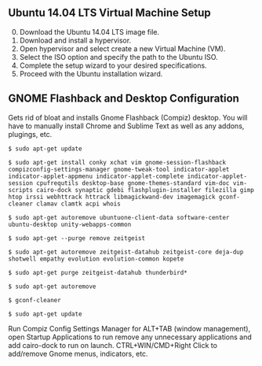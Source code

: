 ## Ubuntu 14.04 LTS Virtual Machine Setup

0. Download the Ubuntu 14.04 LTS image file.
0. Download and install a hypervisor.
0. Open hypervisor and select create a new Virtual Machine (VM).
0. Select the ISO option and specify the path to the Ubuntu ISO.
0. Complete the setup wizard to your desired specifications.
0. Proceed with the Ubuntu installation wizard.

## GNOME Flashback and Desktop Configuration

Gets rid of bloat and installs Gnome Flashback (Compiz) desktop. You will have to manually install Chrome and Sublime Text as well as any addons, plugings, etc.

`$ sudo apt-get update`

`$ sudo apt-get install conky xchat vim gnome-session-flashback compizconfig-settings-manager gnome-tweak-tool indicator-applet indicator-applet-appmenu indicator-applet-complete indicator-applet-session cpufrequtils desktop-base gnome-themes-standard vim-doc vim-scripts cairo-dock synaptic gdebi flashplugin-installer filezilla gimp htop irssi webhttrack httrack libmagickwand-dev imagemagick gconf-cleaner clamav clamtk acpi whois`

`$ sudo apt-get autoremove ubuntuone-client-data software-center ubuntu-desktop unity-webapps-common`

`$ sudo apt-get --purge remove zeitgeist`

`$ sudo apt-get autoremove zeitgeist-datahub zeitgeist-core deja-dup shotwell empathy evolution evolution-common kopete`

`$ sudo apt-get purge zeitgeist-datahub thunderbird*`

`$ sudo apt-get autoremove`

`$ gconf-cleaner`

`$ sudo apt-get update`

Run Compiz Config Settings Manager for ALT+TAB (window management), open Startup Applications to run remove any unnecessary applications and add cairo-dock to run on launch. CTRL+WIN/CMD+Right Click to add/remove Gnome menus, indicators, etc.
